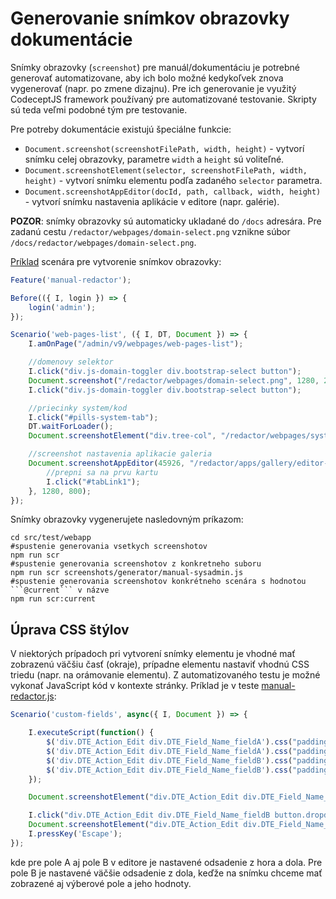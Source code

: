 # Generovanie snímkov obrazovky dokumentácie

Snímky obrazovky (```screenshot```) pre manuál/dokumentáciu je potrebné generovať automatizovane, aby ich bolo možné kedykoľvek znova vygenerovať (napr. po zmene dizajnu). Pre ich generovanie je využitý CodeceptJS framework používaný pre automatizované testovanie. Skripty sú teda veľmi podobné tým pre testovanie.

Pre potreby dokumentácie existujú špeciálne funkcie:

- ```Document.screenshot(screenshotFilePath, width, height)``` - vytvorí snímku celej obrazovky, parametre ```width``` a ```height``` sú voliteľné.
- ```Document.screenshotElement(selector, screenshotFilePath, width, height)``` - vytvorí snímku elementu podľa zadaného ```selector``` parametra.
- ```Document.screenshotAppEditor(docId, path, callback, width, height)``` - vytvorí snímku nastavenia aplikácie v editore (napr. galérie).

**POZOR**: snímky obrazovky sú automaticky ukladané do ```/docs``` adresára. Pre zadanú cestu ```/redactor/webpages/domain-select.png``` vznikne súbor ```/docs/redactor/webpages/domain-select.png```.

[Príklad](../../../src/test/webapp/screenshots/generator/manual-redactor.js) scenára pre vytvorenie snímkov obrazovky:

```javascript
Feature('manual-redactor');

Before(({ I, login }) => {
    login('admin');
});

Scenario('web-pages-list', ({ I, DT, Document }) => {
    I.amOnPage("/admin/v9/webpages/web-pages-list");

    //domenovy selektor
    I.click("div.js-domain-toggler div.bootstrap-select button");
    Document.screenshot("/redactor/webpages/domain-select.png", 1280, 220);
    I.click("div.js-domain-toggler div.bootstrap-select button");

    //priecinky system/kod
    I.click("#pills-system-tab");
    DT.waitForLoader();
    Document.screenshotElement("div.tree-col", "/redactor/webpages/system-folder.png", 1280, 300);

    //screenshot nastavenia aplikacie galeria
    Document.screenshotAppEditor(45926, "/redactor/apps/gallery/editor-dialog.png", function(Document, I, DT, DTE) {
        //prepni sa na prvu kartu
        I.click("#tabLink1");
    }, 1280, 800);
});
```

Snímky obrazovky vygenerujete nasledovným príkazom:

```shell
cd src/test/webapp
#spustenie generovania vsetkych screenshotov
npm run scr
#spustenie generovania screenshotov z konkretneho suboru
npm run scr screenshots/generator/manual-sysadmin.js
#spustenie generovania screenshotov konkrétneho scenára s hodnotou ```@current``` v názve
npm run scr:current
```

## Úprava CSS štýlov

V niektorých prípadoch pri vytvorení snímky elementu je vhodné mať zobrazenú väčšiu časť (okraje), prípadne elementu nastaviť vhodnú CSS triedu (napr. na orámovanie elementu). Z automatizovaného testu je možné vykonať JavaScript kód v kontexte stránky. Príklad je v teste [manual-redactor.js](../../../src/test/webapp/screenshots/generator/manual-redactor.js):

```javascript
Scenario('custom-fields', async({ I, Document }) => {

    I.executeScript(function() {
        $('div.DTE_Action_Edit div.DTE_Field_Name_fieldA').css("padding-top", "10px");
        $('div.DTE_Action_Edit div.DTE_Field_Name_fieldA').css("padding-bottom", "10px");
        $('div.DTE_Action_Edit div.DTE_Field_Name_fieldB').css("padding-top", "10px");
        $('div.DTE_Action_Edit div.DTE_Field_Name_fieldB').css("padding-bottom", "175px");
    });

    Document.screenshotElement("div.DTE_Action_Edit div.DTE_Field_Name_fieldA", "/frontend/webpages/customfields/webpages-text.png");

    I.click("div.DTE_Action_Edit div.DTE_Field_Name_fieldB button.dropdown-toggle")
    Document.screenshotElement("div.DTE_Action_Edit div.DTE_Field_Name_fieldB", "/frontend/webpages/customfields/webpages-select.png");
    I.pressKey('Escape');
});
```

kde pre pole A aj pole B v editore je nastavené odsadenie z hora a dola. Pre pole B je nastavené väčšie odsadenie z dola, keďže na snímku chceme mať zobrazené aj výberové pole a jeho hodnoty.